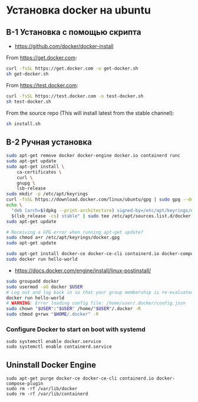 # Установка docker на ubuntu

## В-1 Установка с помощью скрипта

- https://github.com/docker/docker-install

From https://get.docker.com:

```bash
curl -fsSL https://get.docker.com -o get-docker.sh
sh get-docker.sh
```

From https://test.docker.com:

```bash
curl -fsSL https://test.docker.com -o test-docker.sh
sh test-docker.sh
```

From the source repo (This will install latest from the stable channel):

```bash
sh install.sh
```

## В-2 Ручная установка

```bash
sudo apt-get remove docker docker-engine docker.io containerd runc
sudo apt-get update
sudo apt-get install \
    ca-certificates \
    curl \
    gnupg \
    lsb-release
sudo mkdir -p /etc/apt/keyrings
curl -fsSL https://download.docker.com/linux/ubuntu/gpg | sudo gpg --dearmor -o /etc/apt/keyrings/docker.gpg
echo \
  "deb [arch=$(dpkg --print-architecture) signed-by=/etc/apt/keyrings/docker.gpg] https://download.docker.com/linux/ubuntu \
  $(lsb_release -cs) stable" | sudo tee /etc/apt/sources.list.d/docker.list > /dev/null
sudo apt-get update

# Receiving a GPG error when running apt-get update?
sudo chmod a+r /etc/apt/keyrings/docker.gpg
sudo apt-get update

sudo apt-get install docker-ce docker-ce-cli containerd.io docker-compose-plugin
sudo docker run hello-world

```

- https://docs.docker.com/engine/install/linux-postinstall/

```bash
sudo groupadd docker
sudo usermod -aG docker $USER
# Log out and log back in so that your group membership is re-evaluated
docker run hello-world
# WARNING: Error loading config file: /home/user/.docker/config.json
sudo chown "$USER":"$USER" /home/"$USER"/.docker -R
sudo chmod g+rwx "$HOME/.docker" -R
```

### Configure Docker to start on boot with systemd

```
sudo systemctl enable docker.service
sudo systemctl enable containerd.service
```

## Uninstall Docker Engine

```
sudo apt-get purge docker-ce docker-ce-cli containerd.io docker-compose-plugin
sudo rm -rf /var/lib/docker
sudo rm -rf /var/lib/containerd
```